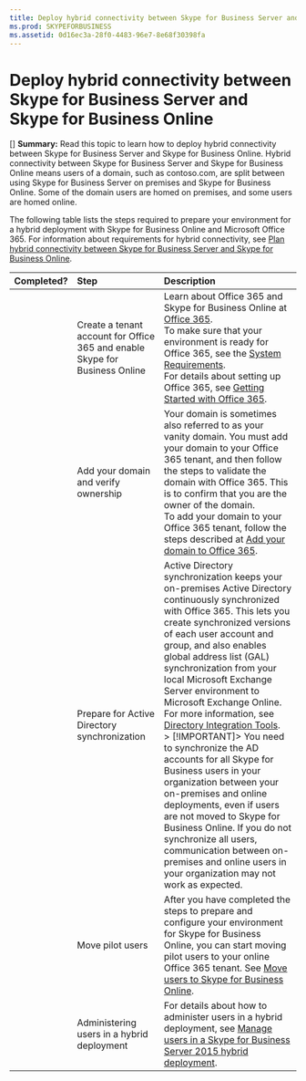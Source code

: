 ```yaml
---
title: Deploy hybrid connectivity between Skype for Business Server and Skype for Business Online
ms.prod: SKYPEFORBUSINESS
ms.assetid: 0d16ec3a-28f0-4483-96e7-8e68f30398fa
---
```




# Deploy hybrid connectivity between Skype for Business Server and Skype for Business Online
[] **Summary:** Read this topic to learn how to deploy hybrid connectivity between Skype for Business Server and Skype for Business Online.
Hybrid connectivity between Skype for Business Server and Skype for Business Online means users of a domain, such as contoso.com, are split between using Skype for Business Server on premises and Skype for Business Online. Some of the domain users are homed on premises, and some users are homed online. 
  
    
    

The following table lists the steps required to prepare your environment for a hybrid deployment with Skype for Business Online and Microsoft Office 365. For information about requirements for hybrid connectivity, see  [Plan hybrid connectivity between Skype for Business Server and Skype for Business Online](plan-hybrid-connectivity-between-skype-for-business-server-and-skype-for-busines.md).

|**Completed?**|**Step**|**Description**|
|:-----|:-----|:-----|
||Create a tenant account for Office 365 and enable Skype for Business Online  <br/> |Learn about Office 365 and Skype for Business Online at  [Office 365](https://go.microsoft.com/fwlink/p/?LinkId=254980).  <br/> To make sure that your environment is ready for Office 365, see the  [System Requirements](https://go.microsoft.com/fwlink/p/?LinkId=401408).  <br/> For details about setting up Office 365, see  [Getting Started with Office 365](https://go.microsoft.com/fwlink/p/?LinkId=254982).  <br/> |
||Add your domain and verify ownership  <br/> |Your domain is sometimes also referred to as your vanity domain. You must add your domain to your Office 365 tenant, and then follow the steps to validate the domain with Office 365. This is to confirm that you are the owner of the domain.  <br/> To add your domain to your Office 365 tenant, follow the steps described at  [Add your domain to Office 365](https://go.microsoft.com/fwlink/p/?LinkId=254983).  <br/> |
||Prepare for Active Directory synchronization  <br/> |Active Directory synchronization keeps your on-premises Active Directory continuously synchronized with Office 365. This lets you create synchronized versions of each user account and group, and also enables global address list (GAL) synchronization from your local Microsoft Exchange Server environment to Microsoft Exchange Online. For more information, see  [Directory Integration Tools](https://go.microsoft.com/fwlink/p/?LinkId=530320).  <br/> > [!IMPORTANT]> You need to synchronize the AD accounts for all Skype for Business users in your organization between your on-premises and online deployments, even if users are not moved to Skype for Business Online. If you do not synchronize all users, communication between on-premises and online users in your organization may not work as expected.           |
||Move pilot users  <br/> |After you have completed the steps to prepare and configure your environment for Skype for Business Online, you can start moving pilot users to your online Office 365 tenant. See  [Move users to Skype for Business Online](move-users-to-skype-for-business-online.md).  <br/> |
||Administering users in a hybrid deployment  <br/> |For details about how to administer users in a hybrid deployment, see  [Manage users in a Skype for Business Server 2015 hybrid deployment](manage-users-in-a-skype-for-business-server-2015-hybrid-deployment.md).  <br/> |
   
